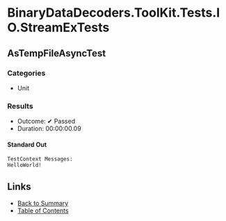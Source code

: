 # BinaryDataDecoders.ToolKit.Tests.IO.StreamExTests

## AsTempFileAsyncTest

### Categories

* Unit

### Results

* Outcome: ✔ Passed
* Duration: 00:00:00.09

#### Standard Out

```
TestContext Messages:
HelloWorld!
```

## Links

* [Back to Summary](../Summary.md)
* [Table of Contents](../../TOC.md)
